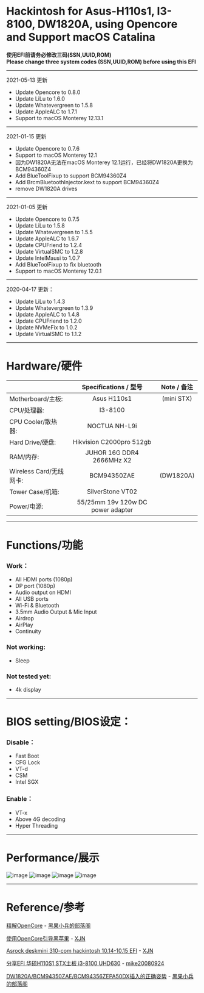 # Hackintosh for Asus-H110s1, I3-8100, DW1820A, using Opencore and Support macOS Catalina

**使用EFI前请务必修改三码(SSN,UUID,ROM)**    
**Please change three system codes (SSN,UUID,ROM) before using this EFI**   

---

2021-05-13 更新

- Update Opencore to 0.8.0  
- Update LiLu to 1.6.0    
- Update Whatevergreen to 1.5.8     
- Update AppleALC to 1.7.1  
- Support to macOS Monterey 12.13.1

---

2021-01-15 更新

- Update Opencore to 0.7.6
- Support to macOS Monterey 12.1
- 因为DW1820A无法在macOS Monterey 12.1运行，已经将DW1820A更换为BCM94360Z4
- Add BlueToolFixup to support BCM94360Z4
- Add BrcmBluetoothInjector.kext to support BCM94360Z4
- remove DW1820A drives

---

2021-01-05 更新

- Update Opencore to 0.7.5
- Update LiLu to 1.5.8    
- Update Whatevergreen to 1.5.5     
- Update AppleALC to 1.6.7     
- Update CPUFriend to 1.2.4    
- Update VirtualSMC to 1.2.8
- Update IntelMausi to 1.0.7
- Add BlueToolFixup to fix bluetooth
- Support to macOS Monterey 12.0.1

---

2020-04-17 更新：

- Update LiLu to 1.4.3    
- Update Whatevergreen to 1.3.9     
- Update AppleALC to 1.4.8     
- Update CPUFriend to 1.2.0    
- Update NVMeFix to 1.0.2
- Update VirtualSMC to 1.1.2

---

# Hardware/硬件

|                     | Specifications / 型号               | Note / 备注  |
| ------------------- |:---------------------------------:|:----------:|
| Motherboard/主板:     | Asus H110s1                       | (mini STX) |
| CPU/处理器:            | I3-8100                           |            |
| CPU Cooler/散热器:     | NOCTUA NH-L9i                     |            |
| Hard Drive/硬盘:      | Hikvision C2000pro 512gb          |            |
| RAM/内存:             | JUHOR 16G DDR4 2666MHz X2         |            |
| Wireless Card/无线网卡: | BCM94350ZAE                       | (DW1820A)  |
| Tower Case/机箱:      | SilverStone VT02                  |            |
| Power/电源:           | 55/25mm 19v 120w DC power adapter |            |

---

# Functions/功能

### Work：

- All HDMI ports (1080p)  
- DP port (1080p)  
- Audio output on HDMI  
- All USB ports  
- Wi-Fi & Bluetooth  
- 3.5mm Audio Output & Mic Input
- Airdrop  
- AirPlay  
- Continuity  

### Not working:

- Sleep  

### Not tested yet:

- 4k display  

---

# BIOS setting/BIOS设定：

### Disable：

- Fast Boot  
- CFG Lock   
- VT-d  
- CSM  
- Intel SGX  

### Enable：

- VT-x  
- Above 4G decoding  
- Hyper Threading  

---

# Performance/展示

![image](https://github.com/Road00/Hackintosh_Asus-H110s1_QL2X_DW1820A_OC/blob/master/Figure/8CB768EC-7D4C-49EA-9FDE-12661C0B0B63_1_105_c.jpeg?raw=true)
![image](https://github.com/Road00/Hackintosh_Asus-H110s1_QL2X_DW1820A_OC/blob/master/Figure/%E6%88%AA%E5%B1%8F2020-02-18%E4%B8%8B%E5%8D%886.58.19.png?raw=true)
![image](https://github.com/Road00/Hackintosh_Asus-H110s1_QL2X_DW1820A_OC/blob/master/Figure/截屏2020-01-27下午4.58.51.png?raw=true)
![image](https://github.com/Road00/Hackintosh_Asus-H110s1_QL2X_DW1820A_OC/blob/master/Figure/截屏2020-01-27下午4.54.32.png?raw=true)

---

# Reference/参考

[精解OpenCore](https://blog.daliansky.net/OpenCore-BootLoader.html) - [黑果小兵的部落阁 ](https://blog.daliansky.net/)

[使用OpenCore引导黑苹果](https://blog.xjn819.com/?p=543) - [XJN](https://blog.xjn819.com/) 

[Asrock deskmini 310-com hackintosh 10.14-10.15 EFI](https://blog.xjn819.com/?p=7) - [XJN](https://blog.xjn819.com/)

[分享EFI 华硕H110S1 STX主板 i3-8100 UHD630](http://bbs.pcbeta.com/viewthread-1801615-1-1.html) - [mike20080924](http://i.pcbeta.com/space-uid-3336274.html)

[DW1820A/BCM94350ZAE/BCM94356ZEPA50DX插入的正确姿势](https://blog.daliansky.net/DW1820A_BCM94350ZAE-driver-inserts-the-correct-posture.html) - [黑果小兵的部落阁](https://blog.daliansky.net/)
